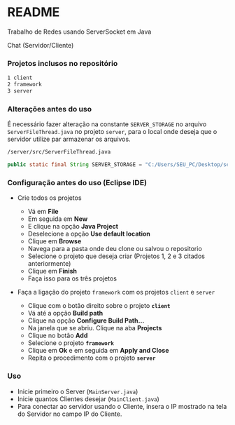# README #

Trabalho de Redes usando ServerSocket em Java

Chat (Servidor/Cliente)

### Projetos inclusos no repositório

```sh
1 client
2 framework
3 server
```

### Alterações antes do uso

É necessário fazer alteração na constante `SERVER_STORAGE` no arquivo `ServerFileThread.java` no projeto `server`, para o local onde deseja que o servidor utilize par armazenar os arquivos.

```sh
/server/src/ServerFileThread.java
```

```java
public static final String SERVER_STORAGE = "C:/Users/SEU_PC/Desktop/serverStorage/";
```

### Configuração antes do uso (Eclipse IDE)

- Crie todos os projetos
    * Vá em **File**
    * Em seguida em **New**
    * E clique na opção **Java Project**
    * Deselecione a opção **Use default location**
    * Clique em **Browse**
    * Navega para a pasta onde deu clone ou salvou o repositorio
    * Selecione o projeto que deseja criar (Projetos 1, 2 e 3 citados anteriormente)
    * Clique em **Finish**
    * Faça isso para os três projetos
    

- Faça a ligação do projeto `framework` com os projetos `client` e `server`
    * Clique com o botão direito sobre o projeto **`client`**
    * Vá até a opção **Build path**
    * Clique na opção **Configure Build Path...**
    * Na janela que se abriu. Clique na aba **Projects**
    * Clique no botão **Add**
    * Selecione o projeto **`framework`**
    * Clique em **Ok** e em seguida em **Apply and Close**
    * Repita o procedimento com o projeto **`server`**

### Uso

* Inicie primeiro o Server (`MainServer.java`)
* Inicie quantos Clientes desejar (`MainClient.java`)
* Para conectar ao servidor usando o Cliente, insera o IP mostrado na tela do Servidor no campo IP do Cliente.
